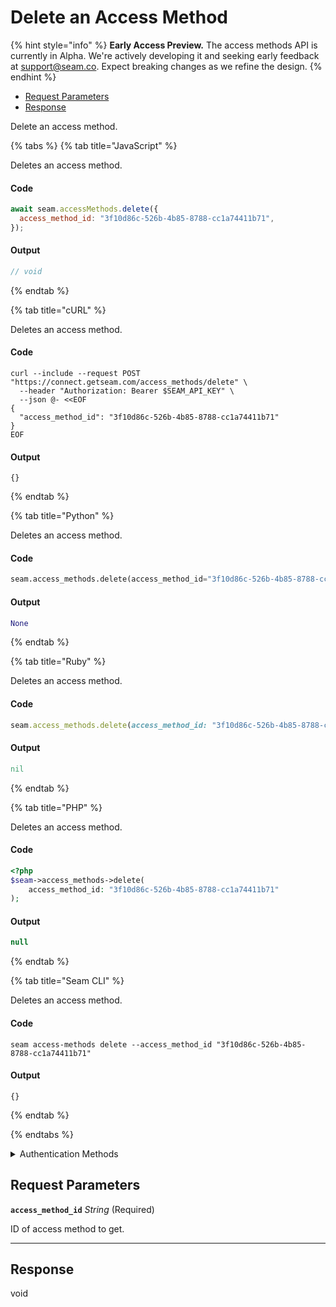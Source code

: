 # Delete an Access Method
{% hint style="info" %}
**Early Access Preview.** The access methods API is currently in Alpha. We're actively developing it and seeking early feedback at [support@seam.co](mailto:support@seam.co). Expect breaking changes as we refine the design.
{% endhint %}

- [Request Parameters](#request-parameters)
- [Response](#response)

Delete an access method.


{% tabs %}
{% tab title="JavaScript" %}

Deletes an access method.

#### Code

```javascript
await seam.accessMethods.delete({
  access_method_id: "3f10d86c-526b-4b85-8788-cc1a74411b71",
});
```

#### Output

```javascript
// void
```
{% endtab %}

{% tab title="cURL" %}

Deletes an access method.

#### Code

```curl
curl --include --request POST "https://connect.getseam.com/access_methods/delete" \
  --header "Authorization: Bearer $SEAM_API_KEY" \
  --json @- <<EOF
{
  "access_method_id": "3f10d86c-526b-4b85-8788-cc1a74411b71"
}
EOF
```

#### Output

```curl
{}
```
{% endtab %}

{% tab title="Python" %}

Deletes an access method.

#### Code

```python
seam.access_methods.delete(access_method_id="3f10d86c-526b-4b85-8788-cc1a74411b71")
```

#### Output

```python
None
```
{% endtab %}

{% tab title="Ruby" %}

Deletes an access method.

#### Code

```ruby
seam.access_methods.delete(access_method_id: "3f10d86c-526b-4b85-8788-cc1a74411b71")
```

#### Output

```ruby
nil
```
{% endtab %}

{% tab title="PHP" %}

Deletes an access method.

#### Code

```php
<?php
$seam->access_methods->delete(
    access_method_id: "3f10d86c-526b-4b85-8788-cc1a74411b71"
);
```

#### Output

```php
null
```
{% endtab %}

{% tab title="Seam CLI" %}

Deletes an access method.

#### Code

```seam_cli
seam access-methods delete --access_method_id "3f10d86c-526b-4b85-8788-cc1a74411b71"
```

#### Output

```seam_cli
{}
```
{% endtab %}

{% endtabs %}


<details>

<summary>Authentication Methods</summary>

- API key
- Personal access token
  <br>Must also include the `seam-workspace` header in the request.

To learn more, see [Authentication](https://docs.seam.co/latest/api/authentication).
</details>

## Request Parameters

**`access_method_id`** *String* (Required)

ID of access method to get.

---


## Response

void

